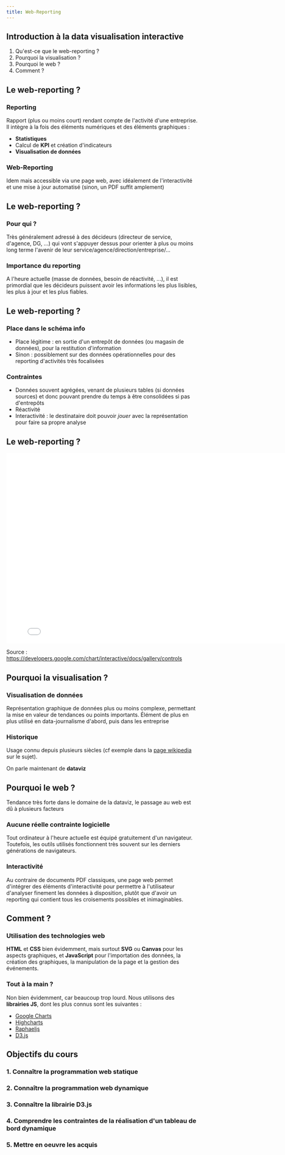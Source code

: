 ```yaml
---
title: Web-Reporting
---
```


## Introduction à la data visualisation interactive

1. Qu'est-ce que le web-reporting ?
2. Pourquoi la visualisation ?
3. Pourquoi le web ?
4. Comment ?

## Le web-reporting ?

### Reporting

Rapport (plus ou moins court) rendant compte de l'activité d'une entreprise. Il intègre à la fois des éléments numériques et des éléments graphiques :

- **Statistiques**
- Calcul de **KPI** et création d'indicateurs
- **Visualisation de données**

### Web-Reporting

Idem mais accessible via une page web, avec idéalement de l'interactivité et une mise à jour automatisé (sinon, un PDF suffit amplement)

## Le web-reporting ?

### Pour qui ?

Très généralement adressé à des décideurs (directeur de service, d'agence, DG, ...) qui vont s'appuyer dessus pour orienter à plus ou moins long terme l'avenir de leur service/agence/direction/entreprise/...

### Importance du reporting

A l'heure actuelle (masse de données, besoin de réactivité, ...), il est primordial que les décideurs puissent avoir les informations les plus lisibles, les plus à jour et les plus fiables.

## Le web-reporting ?

### Place dans le schéma info 

- Place légitime : en sortie d'un entrepôt de données (ou magasin de données), pour la restitution d'information
- Sinon : possiblement sur des données opérationnelles pour des reporting d'activités très focalisées

### Contraintes

- Données souvent agrégées, venant de plusieurs tables (si données sources) et donc pouvant prendre du temps à être consolidées si pas d'entrepôts
- Réactivité
- Interactivité : le destinataire doit pouvoir *jouer* avec la représentation pour faire sa propre analyse

## Le web-reporting ?

<iframe src="../webreporting/exemple-reporting.html" style="width:800px; height: 500px; border: 0;"></iframe>

Source : https://developers.google.com/chart/interactive/docs/gallery/controls

## Pourquoi la visualisation ?

### Visualisation de données

Représentation graphique de données plus ou moins complexe, permettant la mise en valeur de tendances ou points importants. Élément de plus en plus utilisé en data-journalisme d'abord, puis dans les entreprise

### Historique

Usage connu depuis plusieurs siècles (cf exemple dans la [page wikipedia](https://fr.wikipedia.org/wiki/Repr%C3%A9sentation_graphique_de_donn%C3%A9es_statistiques) sur le sujet).

On parle maintenant de **dataviz**

## Pourquoi le web ?

Tendance très forte dans le domaine de la dataviz, le passage au web est dû à plusieurs facteurs

### Aucune réelle contrainte logicielle

Tout ordinateur à l'heure actuelle est équipé gratuitement d'un navigateur. Toutefois, les outils utilisés fonctionnent très souvent sur les derniers générations de navigateurs.

### Interactivité

Au contraire de documents PDF classiques, une page web permet d'intégrer des éléments d'interactivité pour permettre à l'utilisateur d'analyser finement les données à disposition, plutôt que d'avoir un reporting qui contient tous les croisements possibles et inimaginables.

## Comment ?

### Utilisation des technologies web 

**HTML** et **CSS** bien évidemment, mais surtout **SVG** ou **Canvas** pour les aspects graphiques, et **JavaScript** pour l'importation des données, la création des graphiques, la manipulation de la page et la gestion des événements.

### Tout à la main ?

Non bien évidemment, car beaucoup trop lourd. Nous utilisons des **librairies JS**, dont les plus connus sont les suivantes :
- [Google Charts](https://developers.google.com/chart/)
- [Highcharts](http://www.highcharts.com/)
- [Raphaeljs](http://raphaeljs.com/)
- [D3.js](http://d3js.org/)

## Objectifs du cours

### 1. Connaître la programmation web statique
### 2. Connaître la programmation web dynamique
### 3. Connaître la librairie D3.js
### 4. Comprendre les contraintes de la réalisation d'un tableau de bord dynamique
### 5. Mettre en oeuvre les acquis 

